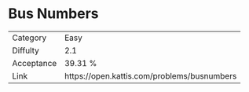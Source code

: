# Bus Numbers

<table>
    <tr>
        <td>Category</td>
        <td>Easy</td>
    </tr>
    <tr>
        <td>Diffulty</td>
        <td>2.1</td>
    </tr>
    <tr>
        <td>Acceptance</td>
        <td>39.31 %</td>
    </tr>
    <tr>
        <td>Link</td>
        <td>https://open.kattis.com/problems/busnumbers</td>
    </tr>
</table>